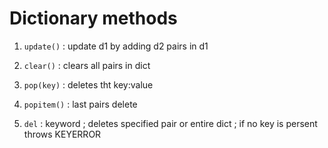 # Dictionary methods

1) `update()` : update d1 by adding d2 pairs in d1

2) `clear()` : clears all pairs in dict

3) `pop(key)` : deletes tht key:value

4) `popitem()` : last pairs delete

5) `del` : keyword ; deletes specified pair or entire dict ; if no key is persent throws KEYERROR